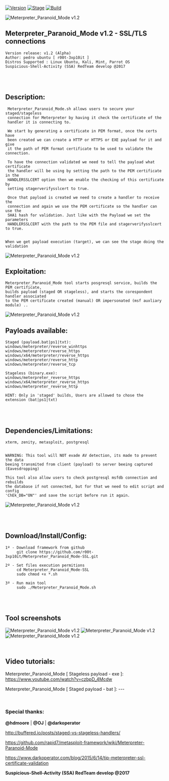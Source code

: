 [![Version](https://img.shields.io/badge/Meterpreter_Paranoid_Mode-1.2-brightgreen.svg?maxAge=259200)]()
[![Stage](https://img.shields.io/badge/Release-Alpha-orange.svg)]()
[![Build](https://img.shields.io/badge/Supported_OS-kali-blue.svg)]()


![Meterpreter_Paranoid_Mode v1.2](http://1.1m.yt/4xyGfw.png)


## Meterpreter_Paranoid_Mode v1.2 - SSL/TLS connections
    Version release: v1.2 (Alpha)
    Author: pedro ubuntu [ r00t-3xp10it ]
    Distros Supported : Linux Ubuntu, Kali, Mint, Parrot OS
    Suspicious-Shell-Activity (SSA) RedTeam develop @2017

<br /><br />

## Description:
     Meterpreter_Paranoid_Mode.sh allows users to secure your staged/stageless
     connection for Meterpreter by having it check the certificate of the
     handler it is connecting to.

     We start by generating a certificate in PEM format, once the certs have
     been created we can create a HTTP or HTTPS or EXE payload for it and give
     it the path of PEM format certificate to be used to validate the connection.

     To have the connection validated we need to tell the payload what certificate
     the handler will be using by setting the path to the PEM certificate in the
     HANDLERSSLCERT option then we enable the checking of this certificate by
     setting stagerverifysslcert to true.

     Once that payload is created we need to create a handler to receive the
     connection and again we use the PEM certificate so the handler can use the
     SHA1 hash for validation. Just like with the Payload we set the parameters
     HANDLERSSLCERT with the path to the PEM file and stagerverifysslcert to true. 


    When we get payload execution (target), we can see the stage doing the validation
![Meterpreter_Paranoid_Mode v1.2](http://4.1m.yt/culWay.png)

 
## Exploitation:
    Meterpreter_Paranoid_Mode tool starts posgresql service, builds the PEM certificate,
    builds payload (staged OR stageless), and starts the corespondent handler associated
    to the PEM certificate created (manual) OR impersonated (msf auxliary module) ..
![Meterpreter_Paranoid_Mode v1.2](http://3.1m.yt/quzn56A.png)

## Payloads available:
    Staged (payload.bat|ps1|txt):
    windows/meterpreter/reverse_winhttps
    windows/meterpreter/reverse_https
    windows/x64/meterpreter/reverse_https
    windows/meterpreter/reverse_http
    windows/meterpreter/reverse_tcp

    Stageless (binary.exe):
    windows/meterpreter_reverse_https
    windows/x64/meterpreter_reverse_https
    windows/meterpreter_reverse_http

    HINT: Only in 'staged' builds, Users are allowed to chose the extension (bat|ps1|txt)

<br /><br />

## Dependencies/Limitations:
    xterm, zenity, metasploit, postgresql


    WARNING: This tool will NOT evade AV detection, its made to prevent the data
    beeing transmited from client (payload) to server beeing captured (Eavesdropping)

    This tool also allow users to check postgresql msfdb connection and rebuilds
    the database if not connected, but for that we need to edit script and config
    'ChEk_DB="ON"' and save the script before run it again.
![Meterpreter_Paranoid_Mode v1.2](http://2.1m.yt/sEdMR.png)


<br /><br />

## Download/Install/Config:
    1º - Download framework from github
         git clone https://github.com/r00t-3xp10it/Meterpreter_Paranoid_Mode-SSL.git

    2º - Set files execution permitions
         cd Meterpreter_Paranoid_Mode-SSL
         sudo chmod +x *.sh

    3º - Run main tool
         sudo ./Meterpreter_Paranoid_Mode.sh

<br /><br />

## Tool screenshots
![Meterpreter_Paranoid_Mode v1.2](http://1.1m.yt/em7t0J6.png)
![Meterpreter_Paranoid_Mode v1.2](http://2.1m.yt/ws0tkJU.png)
![Meterpreter_Paranoid_Mode v1.2](http://2.1m.yt/5dgO89S.png)

<br />

## Video tutorials:
Meterpreter_Paranoid_Mode [ Stageless payload - exe ]: https://www.youtube.com/watch?v=czbpD_4Mcdw

Meterpreter_Paranoid_Mode [ Staged payload - bat ]: ---

<br />

### Special thanks:
**@hdmoore** | **@OJ** | **@darkoperator**

http://buffered.io/posts/staged-vs-stageless-handlers/

https://github.com/rapid7/metasploit-framework/wiki/Meterpreter-Paranoid-Mode

https://www.darkoperator.com/blog/2015/6/14/tip-meterpreter-ssl-certificate-validation

**Suspicious-Shell-Activity (SSA) RedTeam develop @2017**

